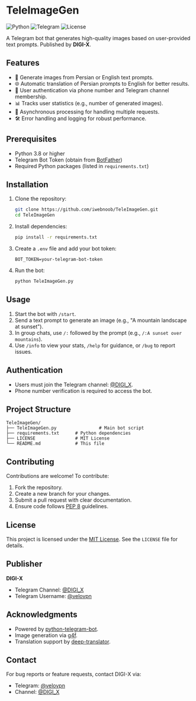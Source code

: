 
# TeleImageGen

![Python](https://img.shields.io/badge/Python-3.8+-blue.svg)
![Telegram](https://img.shields.io/badge/Telegram-Bot-green.svg)
![License](https://img.shields.io/badge/License-MIT-yellow.svg)

A Telegram bot that generates high-quality images based on user-provided text prompts. Published by **DIGI-X**.

## Features

- 📸 Generate images from Persian or English text prompts.
- 🌐 Automatic translation of Persian prompts to English for better results.
- 🔐 User authentication via phone number and Telegram channel membership.
- 📊 Tracks user statistics (e.g., number of generated images).
- 🚀 Asynchronous processing for handling multiple requests.
- 🛠 Error handling and logging for robust performance.

## Prerequisites

- Python 3.8 or higher
- Telegram Bot Token (obtain from [BotFather](https://t.me/BotFather))
- Required Python packages (listed in `requirements.txt`)

## Installation

1. Clone the repository:
   ```bash
   git clone https://github.com/iwebnoob/TeleImageGen.git
   cd TeleImageGen
   ```

2. Install dependencies:
   ```bash
   pip install -r requirements.txt
   ```

3. Create a `.env` file and add your bot token:
   ```env
   BOT_TOKEN=your-telegram-bot-token
   ```

4. Run the bot:
   ```bash
   python TeleImageGen.py
   ```

## Usage

1. Start the bot with `/start`.
2. Send a text prompt to generate an image (e.g., "A mountain landscape at sunset").
3. In group chats, use `/:` followed by the prompt (e.g., `/:A sunset over mountains`).
4. Use `/info` to view your stats, `/help` for guidance, or `/bug` to report issues.

## Authentication

- Users must join the Telegram channel: [@DIGI_X](https://t.me/DIGI_X).
- Phone number verification is required to access the bot.

## Project Structure

```
TeleImageGen/
├── TeleImageGen.py                # Main bot script
├── requirements.txt      # Python dependencies
├── LICENSE               # MIT License
└── README.md             # This file
```

## Contributing

Contributions are welcome! To contribute:

1. Fork the repository.
2. Create a new branch for your changes.
3. Submit a pull request with clear documentation.
4. Ensure code follows [PEP 8](https://www.python.org/dev/peps/pep-0008/) guidelines.

## License

This project is licensed under the [MIT License](LICENSE). See the `LICENSE` file for details.

## Publisher

**DIGI-X**  
- Telegram Channel: [@DIGI_X](https://t.me/DIGI_X)  
- Telegram Username: [@velovpn](https://t.me/velovpn)

## Acknowledgments

- Powered by [python-telegram-bot](https://github.com/python-telegram-bot/python-telegram-bot).
- Image generation via [g4f](https://github.com/xtekky/gpt4free).
- Translation support by [deep-translator](https://github.com/nidhaloff/deep-translator).

## Contact

For bug reports or feature requests, contact DIGI-X via:  
- Telegram: [@velovpn](https://t.me/velovpn)  
- Channel: [@DIGI_X](https://t.me/DIGI_X)
